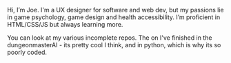 Hi, I’m Joe. I'm a UX designer for software and web dev, but my passions lie in game psychology, game design and health accessibility. I’m proficient in HTML/CSS/JS but always learning more.

You can look at my various incomplete repos. The on I've finished in the dungeonmasterAI - its pretty cool I think, and in python, which is why its so poorly coded.

<!---
JavaShipped/JavaShipped is a ✨ special ✨ repository because its `README.md` (this file) appears on your GitHub profile.
You can click the Preview link to take a look at your changes.
--->
